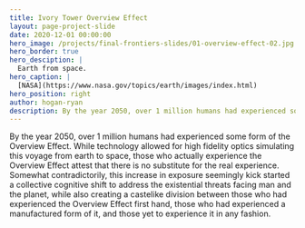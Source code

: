 ```yaml
---
title: Ivory Tower Overview Effect
layout: page-project-slide
date: 2020-12-01 00:00:00
hero_image: /projects/final-frontiers-slides/01-overview-effect-02.jpg
hero_border: true
hero_desciption: |
  Earth from space.
hero_caption: |
  [NASA](https://www.nasa.gov/topics/earth/images/index.html)
hero_position: right
author: hogan-ryan
description: By the year 2050, over 1 million humans had experienced some form of the Overview Effect.
---
```

By the year 2050, over 1 million humans had experienced some form of the Overview Effect. While technology allowed for high fidelity optics simulating this voyage from earth to space, those who actually experience the Overview Effect attest that there is no substitute for the real experience. Somewhat contradictorily, this increase in exposure seemingly kick started a collective cognitive shift to address the existential threats facing man and the planet, while also creating a castelike division between those who had experienced the Overview Effect first hand, those who had experienced a manufactured form of it, and those yet to experience it in any fashion.
